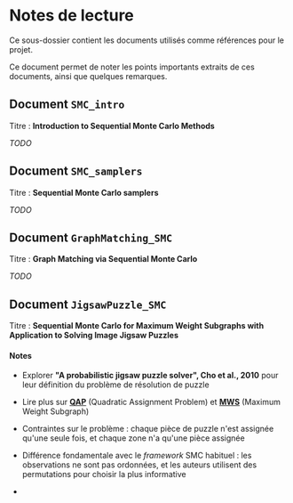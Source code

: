 # Notes de lecture

Ce sous-dossier contient les documents utilisés comme références pour le projet.

Ce document permet de noter les points importants extraits de ces documents, ainsi que quelques remarques.

## Document `SMC_intro`

Titre : **Introduction to Sequential Monte Carlo Methods**

_TODO_

## Document `SMC_samplers`

Titre : **Sequential Monte Carlo samplers**

_TODO_

## Document `GraphMatching_SMC`

Titre : **Graph Matching via Sequential Monte Carlo**

_TODO_

## Document `JigsawPuzzle_SMC`

Titre : **Sequential Monte Carlo for Maximum Weight Subgraphs with Application to Solving Image Jigsaw Puzzles**

#### Notes

+ Explorer **"A probabilistic jigsaw puzzle solver", Cho et al., 2010** pour leur définition du problème de résolution de puzzle

+ Lire plus sur [**QAP**](https://en.wikipedia.org/wiki/Quadratic_assignment_problem) (Quadratic Assignment Problem) et [**MWS**](https://pdfs.semanticscholar.org/1f83/fcc896c1391effef722ea479512b841dde55.pdf) (Maximum Weight Subgraph)

+ Contraintes sur le problème : chaque pièce de puzzle n'est assignée qu'une seule fois, et chaque zone n'a qu'une pièce assignée

+ Différence fondamentale avec le _framework_ SMC habituel : les observations ne sont pas ordonnées, et les auteurs utilisent des permutations pour choisir la plus informative

+ 